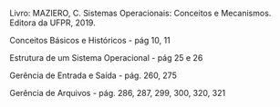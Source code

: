 Livro: MAZIERO, C. Sistemas Operacionais: Conceitos e Mecanismos. Editora da UFPR, 2019.

Conceitos Básicos e Históricos - pág 10, 11

Estrutura de um Sistema Operacional - pág 25 e 26

Gerência de Entrada e Saída - pág. 260, 275

Gerência de Arquivos - pág. 286, 287, 299, 300, 320, 321
